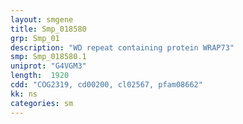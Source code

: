 ```yaml
---
layout: smgene
title: Smp_018580
grp: Smp_01
description: "WD repeat containing protein WRAP73"
smp: Smp_018580.1
uniprot: "G4VGM3"
length:  1920
cdd: "COG2319, cd00200, cl02567, pfam08662"
kk: ns
categories: sm
---
```

